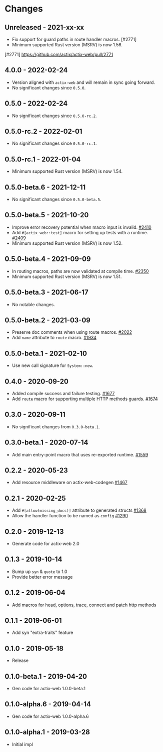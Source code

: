 # Changes

## Unreleased - 2021-xx-xx
- Fix support for guard paths in route handler macros. [#2771]
- Minimum supported Rust version (MSRV) is now 1.56.

[#2771] https://github.com/actix/actix-web/pull/2771


## 4.0.0 - 2022-02-24
- Version aligned with `actix-web` and will remain in sync going forward.
- No significant changes since `0.5.0`.


## 0.5.0 - 2022-02-24
- No significant changes since `0.5.0-rc.2`.


## 0.5.0-rc.2 - 2022-02-01
- No significant changes since `0.5.0-rc.1`.


## 0.5.0-rc.1 - 2022-01-04
- Minimum supported Rust version (MSRV) is now 1.54.


## 0.5.0-beta.6 - 2021-12-11
- No significant changes since `0.5.0-beta.5`.


## 0.5.0-beta.5 - 2021-10-20
- Improve error recovery potential when macro input is invalid. [#2410]
- Add `#[actix_web::test]` macro for setting up tests with a runtime. [#2409]
- Minimum supported Rust version (MSRV) is now 1.52.

[#2410]: https://github.com/actix/actix-web/pull/2410
[#2409]: https://github.com/actix/actix-web/pull/2409


## 0.5.0-beta.4 - 2021-09-09
- In routing macros, paths are now validated at compile time. [#2350]
- Minimum supported Rust version (MSRV) is now 1.51.

[#2350]: https://github.com/actix/actix-web/pull/2350


## 0.5.0-beta.3 - 2021-06-17
- No notable changes.


## 0.5.0-beta.2 - 2021-03-09
- Preserve doc comments when using route macros. [#2022]
- Add `name` attribute to `route` macro. [#1934]

[#2022]: https://github.com/actix/actix-web/pull/2022
[#1934]: https://github.com/actix/actix-web/pull/1934


## 0.5.0-beta.1 - 2021-02-10
- Use new call signature for `System::new`.


## 0.4.0 - 2020-09-20
- Added compile success and failure testing. [#1677]
- Add `route` macro for supporting multiple HTTP methods guards. [#1674]

[#1677]: https://github.com/actix/actix-web/pull/1677
[#1674]: https://github.com/actix/actix-web/pull/1674


## 0.3.0 - 2020-09-11
- No significant changes from `0.3.0-beta.1`.


## 0.3.0-beta.1 - 2020-07-14
- Add main entry-point macro that uses re-exported runtime. [#1559]

[#1559]: https://github.com/actix/actix-web/pull/1559


## 0.2.2 - 2020-05-23
- Add resource middleware on actix-web-codegen [#1467]

[#1467]: https://github.com/actix/actix-web/pull/1467


## 0.2.1 - 2020-02-25
- Add `#[allow(missing_docs)]` attribute to generated structs [#1368]
- Allow the handler function to be named as `config` [#1290]

[#1368]: https://github.com/actix/actix-web/issues/1368
[#1290]: https://github.com/actix/actix-web/issues/1290


## 0.2.0 - 2019-12-13
- Generate code for actix-web 2.0


## 0.1.3 - 2019-10-14
- Bump up `syn` & `quote` to 1.0
- Provide better error message


## 0.1.2 - 2019-06-04
- Add macros for head, options, trace, connect and patch http methods


## 0.1.1 - 2019-06-01
- Add syn "extra-traits" feature


## 0.1.0 - 2019-05-18
- Release


## 0.1.0-beta.1 - 2019-04-20
- Gen code for actix-web 1.0.0-beta.1


## 0.1.0-alpha.6 - 2019-04-14
- Gen code for actix-web 1.0.0-alpha.6


## 0.1.0-alpha.1 - 2019-03-28
- Initial impl
